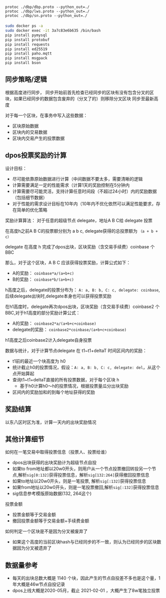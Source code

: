 ####  
```
protoc ./dbp/dbp.proto --python_out=./
protoc ./dbp/lws.proto --python_out=./
protoc ./dbp/sn.proto --python_out=./
```

#### 
``` sh
sudo docker ps -a
sudo docker exec -it 3a7c83e6b635 /bin/bash
pip install pymysql
pip install protobuf
pip install requests
pip install ed25519
pip install paho.mqtt
pip install msgpack
pip install bson
```


## 同步策略/逻辑

根据高度进行同步，
同步开始前首先检查已经同步的区块有没有包含分叉的区块，如果已经同步的数据包含废弃的（分叉了的）则移除分叉区块
同步至最新高度

对于每一个区块，在事务中写入这些数据：
- 区块原始数据
- 区块内的交易数据
- 区块内交易产生的投票数据

## dpos投票奖励的计算

设计目标：
- 尽可能依靠原始数据进行计算（中间数据不要太多，需要清晰的逻辑
- 计算需要满足一定的性能需求（计算1天的奖励控制在5分钟内
- 计算需要尽可能灵活，支持计算任意时间段（不超过24小时）内的奖励数据（包括细节数据）
- 对于性能的需求设计目标在10年内（10年内不优化依然可以满足性能要求，存在简单的优化策略


奖励计算算法：
对于任意的超级节点 delegate，地址A B C给 delegate 投票

在高度h之前A B C的投票额分别为 a b c, delegate获得的总投票额为 `（a + b + c）`

delegate 在高度 h 完成了dpos出块，区块奖励（含交易手续费）coinbase 个BBC

那么，对于这个区块，A B C 应该获得投票奖励，计算公式如下：
- A的奖励： `coinbase*a/(a+b+c)`
- B的奖励： `coinbase*b/(a+b+c)`


h高度之后，delegate的投票分布为： `A: a, B: b, C: c, delegate: coinbase`, 后续delegate出块时,delegate本身也可以获得投票奖励

在h1高度时，delegate再次dpos出块，区块奖励（含交易手续费）coinbase2 个BBC,对于h1高度的部分奖励计算公式：
- A的奖励： `coinbase2*a/(a+b+c+coinbase)`
- delegate的奖励： `coinbase2*coinbase/(a+b+c+coinbase)`

h1高度之后coinbase2计入delegate自身投票

数据与统计，对于计算节点delegate 在 t1~t1+deltaT 时间区间内的奖励：
- t1前的最近一个块高度为 h0
- 统计截止h0的投票情况，假设：`A: a, B: b, C: c, delegate: del`，从这个点开始算起
- 查询t1~t1+deltaT直接的所有投票数据，对于每个区块 h
    - 基于h0计算h0～h的投票情况，根据投票量瓜分出块奖励
- 区间内的奖励加和的到每个地址获得的奖励



## 奖励结算
以东八区时区为准，计算一天内的出块奖励情况


## 其他计算细节

如何在一笔交易中取得投票信息（投票人、投票给谁）
- dpos出块获得的出块奖励计为超级节点自投
- 如果to from地址都以20w0开头，则用户从一个节点投票撤回转投另一个节点,解析`sig[0:132]`获得投票信息，解析`sig[132:264]`获得撤回投票信息
- 如果to地址以20w0开头，则是一笔投票, 解析`sig[:132]`获得投票信息
- 如果from地址以20w0开头，则是一笔投票撤回,解析`sig[:132]`获得投票信息
- sig信息参考模版原始数据(132, 264这个)

投票金额
- 投票金额等于交易金额
- 撤回投票金额等于交易金额+手续费金额

如何判定一个区块是不是因为分叉被废弃了
- 如果这个高度的当前区块hash与已经同步的不一致，则认为已经同步的区块数据因为分叉被遗弃了


## 数据量参考

- 每天的出块总数大概是 1140 个块，因此产生的节点自投差不多也是这个量，1年大概是46w节点自投记录
- dpos上线大概是2020-05月，截止 2021-02-01 ，大概产生了8w笔独立投票